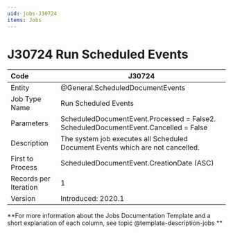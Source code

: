 ```yaml
---
uid: jobs-J30724
items: Jobs
---
```


# J30724 Run Scheduled Events

| Code                  | J30724                                                       |
| :-------------------- | ------------------------------------------------------------ |
| Entity                | @General.ScheduledDocumentEvents                             |
| Job Type Name         | Run Scheduled Events                                         |
| Parameters            | ScheduledDocumentEvent.Processed = False2. ScheduledDocumentEvent.Cancelled = False |
| Description           | The system job executes all Scheduled Document Events which are not cancelled. |
| First to Process      | ScheduledDocumentEvent.CreationDate (ASC)                    |
| Records per Iteration | 1                                                            |
| Version               | Introduced: 2020.1                                           |

**For more information about the Jobs Documentation Template and a short explanation of each column, see topic @template-description-jobs **
